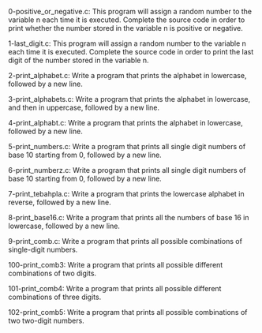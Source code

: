 0-positive_or_negative.c: This program will assign a random number to the variable n each time it is executed. Complete the source code in order to print whether the number stored in the variable n is positive or negative.

1-last_digit.c: This program will assign a random number to the variable n each time it is executed. Complete the source code in order to print the last digit of the number stored in the variable n.

2-print_alphabet.c: Write a program that prints the alphabet in lowercase, followed by a new line.

3-print_alphabets.c: Write a program that prints the alphabet in lowercase, and then in uppercase, followed by a new line.

4-print_alphabt.c: Write a program that prints the alphabet in lowercase, followed by a new line.

5-print_numbers.c: Write a program that prints all single digit numbers of base 10 starting from 0, followed by a new line.

6-print_numberz.c: Write a program that prints all single digit numbers of base 10 starting from 0, followed by a new line.

7-print_tebahpla.c: Write a program that prints the lowercase alphabet in reverse, followed by a new line.

8-print_base16.c: Write a program that prints all the numbers of base 16 in lowercase, followed by a new line.

9-print_comb.c: Write a program that prints all possible combinations of single-digit numbers.

100-print_comb3: Write a program that prints all possible different combinations of two digits.

101-print_comb4: Write a program that prints all possible different combinations of three digits.

102-print_comb5: Write a program that prints all possible combinations of two two-digit numbers.
